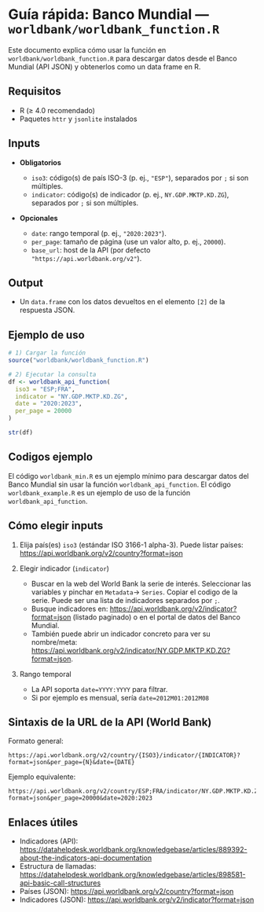 # Guía rápida: Banco Mundial — `worldbank/worldbank_function.R`

Este documento explica cómo usar la función en `worldbank/worldbank_function.R` para descargar datos desde el Banco Mundial (API JSON) y obtenerlos como un data frame en R.

## Requisitos
- R (≥ 4.0 recomendado)
- Paquetes `httr` y `jsonlite` instalados


## Inputs
- **Obligatorios**
  - `iso3`: código(s) de país ISO-3 (p. ej., `"ESP"`), separados por `;` si son múltiples.
  - `indicator`: código(s) de indicador (p. ej., `NY.GDP.MKTP.KD.ZG`), separados por `;` si son múltiples.

- **Opcionales**
  - `date`: rango temporal (p. ej., `"2020:2023"`).
  - `per_page`: tamaño de página (use un valor alto, p. ej., `20000`).
  - `base_url`: host de la API (por defecto `"https://api.worldbank.org/v2"`).

## Output
- Un `data.frame` con los datos devueltos en el elemento `[2]` de la respuesta JSON.


## Ejemplo de uso
```r
# 1) Cargar la función
source("worldbank/worldbank_function.R")

# 2) Ejecutar la consulta
df <- worldbank_api_function(
  iso3 = "ESP;FRA",
  indicator = "NY.GDP.MKTP.KD.ZG",
  date = "2020:2023",
  per_page = 20000
)

str(df)
```
## Codigos ejemplo 
El código `worldbank_min.R` es un ejemplo mínimo para descargar datos del Banco Mundial sin usar la función `worldbank_api_function`.
El código `worldbank_example.R` es un ejemplo de uso de la función `worldbank_api_function`.

## Cómo elegir inputs
1) Elija país(es) `iso3` (estándar ISO 3166-1 alpha-3). Puede listar países: https://api.worldbank.org/v2/country?format=json

2) Elegir indicador (`indicator`)
   - Buscar en la web del World Bank la serie de interés. Seleccionar las variables y pinchar en `Metadata`-> `Series`. Copiar el codigo de la serie. Puede ser una lista de indicadores separados por `;`.
   - Busque indicadores en: https://api.worldbank.org/v2/indicator?format=json (listado paginado) o en el portal de datos del Banco Mundial.
   - También puede abrir un indicador concreto para ver su nombre/meta: https://api.worldbank.org/v2/indicator/NY.GDP.MKTP.KD.ZG?format=json.

3) Rango temporal 
   - La API soporta `date=YYYY:YYYY` para filtrar. 
   - Si por ejemplo es mensual, sería `date=2012M01:2012M08`
   

## Sintaxis de la URL de la API (World Bank)
Formato general:
```
https://api.worldbank.org/v2/country/{ISO3}/indicator/{INDICATOR}?format=json&per_page={N}&date={DATE}
```

Ejemplo equivalente:
```
https://api.worldbank.org/v2/country/ESP;FRA/indicator/NY.GDP.MKTP.KD.ZG?format=json&per_page=20000&date=2020:2023
```

## Enlaces útiles
- Indicadores (API): https://datahelpdesk.worldbank.org/knowledgebase/articles/889392-about-the-indicators-api-documentation
- Estructura de llamadas: https://datahelpdesk.worldbank.org/knowledgebase/articles/898581-api-basic-call-structures
- Países (JSON): https://api.worldbank.org/v2/country?format=json
- Indicadores (JSON): https://api.worldbank.org/v2/indicator?format=json


